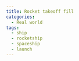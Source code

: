 ```yaml
---
title: Rocket takeoff fill
categories:
  - Real world
tags:
  - ship
  - rocketship
  - spaceship
  - launch
---
```

